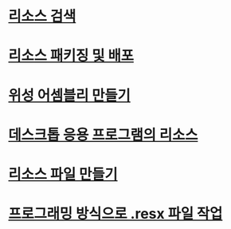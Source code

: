 # [리소스 검색](retrieving-resources-in-desktop-apps.md)
# [리소스 패키징 및 배포](packaging-and-deploying-resources-in-desktop-apps.md)
# [위성 어셈블리 만들기](creating-satellite-assemblies-for-desktop-apps.md)
# [데스크톱 응용 프로그램의 리소스](index.md)
# [리소스 파일 만들기](creating-resource-files-for-desktop-apps.md)
# [프로그래밍 방식으로 .resx 파일 작업](working-with-resx-files-programmatically.md)
